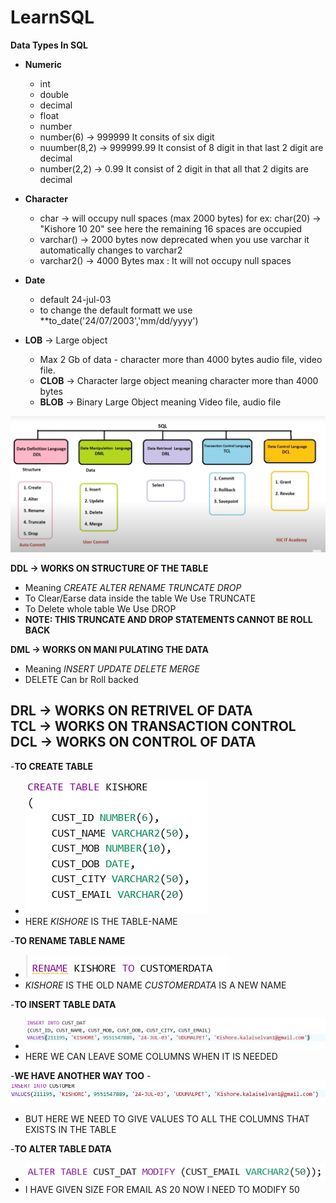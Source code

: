 # LearnSQL
**Data Types In SQL**
- **Numeric**
  - int
  - double
  - decimal
  - float
  - number
  - number(6) -> 999999 It consits of six digit
  - nuumber(8,2) -> 999999.99 It consist of 8 digit in that last 2 digit are decimal
  - number(2,2) -> 0.99 It consist of 2 digit in that all that 2 digits are decimal 

- **Character**
  - char  -> will occupy null spaces (max 2000 bytes) for ex: char(20) -> "Kishore  10          20" see here the remaining 16 spaces are occupied
  - varchar()  -> 2000 bytes now deprecated when you use varchar it automatically changes to varchar2
  - varchar2() -> 4000 Bytes max : It will not occupy null spaces

- **Date**
  - default 24-jul-03
  - to change the default formatt we use **to_date('24/07/2003','mm/dd/yyyy')

- **LOB** -> Large object
  - Max 2 Gb of data - character more than 4000 bytes audio file, video file.
  - **CLOB** -> Character large object meaning character more than 4000 bytes
  - **BLOB** -> Binary Large Object meaning Video file, audio file

![alt text](image.png)

**DDL -> WORKS ON STRUCTURE OF THE TABLE**
 - Meaning *CREATE ALTER RENAME TRUNCATE DROP* 
 - To Clear/Earse data inside the table We Use TRUNCATE
 - To Delete whole table We Use DROP
 - **NOTE: THIS TRUNCATE AND DROP STATEMENTS CANNOT BE ROLL BACK** <br>
 
**DML -> WORKS ON MANI PULATING THE DATA**
 - Meaning *INSERT UPDATE DELETE MERGE* 
 - DELETE Can br Roll backed <br>

**DRL -> WORKS ON RETRIVEL OF DATA** <br>
**TCL -> WORKS ON TRANSACTION CONTROL** <br>
**DCL -> WORKS ON CONTROL OF DATA** <br>
-------------------------------------------------------------------------
-**TO CREATE TABLE**
 - ![alt text](image-1.png)
 - HERE *KISHORE* IS THE TABLE-NAME

-**TO RENAME TABLE NAME**
 - ![alt text](image-2.png)
 - *KISHORE* IS THE OLD NAME *CUSTOMERDATA* IS A NEW NAME

-**TO INSERT TABLE DATA**
 - ![alt text](image-3.png)
 - HERE WE CAN LEAVE SOME COLUMNS WHEN IT IS NEEDED

 -**WE HAVE ANOTHER WAY TOO**
 -![alt text](image-5.png)
 - BUT HERE WE NEED TO GIVE VALUES TO ALL THE COLUMNS THAT EXISTS IN THE TABLE

-**TO ALTER TABLE DATA**
 - ![alt text](image-4.png)
 - I HAVE GIVEN SIZE FOR EMAIL AS 20 NOW I NEED TO MODIFY 50 